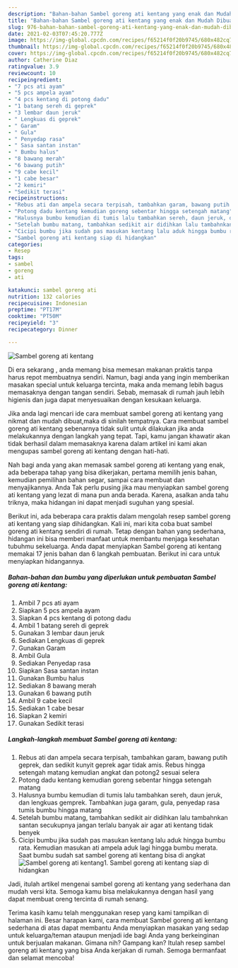 ```yaml
---
description: "Bahan-bahan Sambel goreng ati kentang yang enak dan Mudah Dibuat"
title: "Bahan-bahan Sambel goreng ati kentang yang enak dan Mudah Dibuat"
slug: 976-bahan-bahan-sambel-goreng-ati-kentang-yang-enak-dan-mudah-dibuat
date: 2021-02-03T07:45:20.777Z
image: https://img-global.cpcdn.com/recipes/f65214f0f20b9745/680x482cq70/sambel-goreng-ati-kentang-foto-resep-utama.jpg
thumbnail: https://img-global.cpcdn.com/recipes/f65214f0f20b9745/680x482cq70/sambel-goreng-ati-kentang-foto-resep-utama.jpg
cover: https://img-global.cpcdn.com/recipes/f65214f0f20b9745/680x482cq70/sambel-goreng-ati-kentang-foto-resep-utama.jpg
author: Catherine Diaz
ratingvalue: 3.9
reviewcount: 10
recipeingredient:
- "7 pcs ati ayam"
- "5 pcs ampela ayam"
- "4 pcs kentang di potong dadu"
- "1 batang sereh di geprek"
- "3 lembar daun jeruk"
- " Lengkuas di geprek"
- " Garam"
- " Gula"
- " Penyedap rasa"
- " Sasa santan instan"
- " Bumbu halus"
- "8 bawang merah"
- "6 bawang putih"
- "9 cabe kecil"
- "1 cabe besar"
- "2 kemiri"
- "Sedikit terasi"
recipeinstructions:
- "Rebus ati dan ampela secara terpisah, tambahkan garam, bawang putih geprek, dan sedikit kunyit geprek agar tidak amis. Rebus hingga setengah matang kemudian angkat dan potong2 sesuai selera"
- "Potong dadu kentang kemudian goreng sebentar hingga setengah matang"
- "Halusnya bumbu kemudian di tumis lalu tambahkan sereh, daun jeruk, dan lengkuas gemprek. Tambahkan juga garam, gula, penyedap rasa tumis bumbu hingga matang"
- "Setelah bumbu matang, tambahkan sedikit air didihkan lalu tambahnkan santan secukupnya jangan terlalu banyak air agar ati kentang tidak benyek"
- "Cicipi bumbu jika sudah pas masukan kentang lalu aduk hingga bumbu rata. Kemudian masukan ati ampela aduk lagi hingga bumbu merata. Saat bumbu sudah sat sambel goreng ati kentang bisa di angkat"
- "Sambel goreng ati kentang siap di hidangkan"
categories:
- Resep
tags:
- sambel
- goreng
- ati

katakunci: sambel goreng ati 
nutrition: 132 calories
recipecuisine: Indonesian
preptime: "PT17M"
cooktime: "PT50M"
recipeyield: "3"
recipecategory: Dinner

---
```



![Sambel goreng ati kentang](https://img-global.cpcdn.com/recipes/f65214f0f20b9745/680x482cq70/sambel-goreng-ati-kentang-foto-resep-utama.jpg)

Di era  sekarang , anda memang bisa memesan makanan praktis tanpa harus repot membuatnya sendiri. Namun, bagi anda yang ingin memberikan masakan special untuk keluarga tercinta, maka anda memang lebih bagus memasaknya dengan tangan sendiri. Sebab, memasak di rumah jauh lebih higienis dan juga dapat menyesuaikan dengan kesukaan keluarga.

Jika anda lagi mencari ide cara membuat sambel goreng ati kentang yang nikmat dan mudah dibuat,maka di sinilah tempatnya. Cara membuat sambel goreng ati kentang  sebenarnya tidak sulit untuk dilakukan jika anda melakukannya dengan langkah yang tepat. Tapi, kamu jangan khawatir akan tidak berhasil dalam memasaknya 
karena dalam artikel ini kami akan mengupas sambel goreng ati kentang dengan hati-hati.  



Nah bagi anda yang akan memasak sambel goreng ati kentang yang enak, ada beberapa tahap yang bisa dikerjakan, pertama memilih jenis bahan, kemudian pemilihan bahan segar, sampai cara membuat dan menyajikannya. Anda Tak perlu pusing jika mau menyiapkan sambel goreng ati kentang yang lezat di mana pun anda berada. Karena, asalkan anda  tahu triknya, maka hidangan ini dapat menjadi suguhan yang spesial.

Berikut ini, ada beberapa cara praktis  dalam mengolah resep sambel goreng ati kentang yang siap dihidangkan. Kali ini, mari kita coba buat sambel goreng ati kentang sendiri di rumah. Tetap dengan bahan yang sederhana, hidangan ini bisa memberi manfaat untuk membantu menjaga kesehatan tubuhmu sekeluarga. Anda dapat menyiapkan Sambel goreng ati kentang memakai 17 jenis bahan dan 6 langkah pembuatan. Berikut ini cara untuk menyiapkan hidangannya.

<!--inarticleads1-->

##### Bahan-bahan dan bumbu yang diperlukan untuk pembuatan Sambel goreng ati kentang:

1. Ambil 7 pcs ati ayam
1. Siapkan 5 pcs ampela ayam
1. Siapkan 4 pcs kentang di potong dadu
1. Ambil 1 batang sereh di geprek
1. Gunakan 3 lembar daun jeruk
1. Sediakan  Lengkuas di geprek
1. Gunakan  Garam
1. Ambil  Gula
1. Sediakan  Penyedap rasa
1. Siapkan  Sasa santan instan
1. Gunakan  Bumbu halus
1. Sediakan 8 bawang merah
1. Gunakan 6 bawang putih
1. Ambil 9 cabe kecil
1. Sediakan 1 cabe besar
1. Siapkan 2 kemiri
1. Gunakan Sedikit terasi




<!--inarticleads2-->

##### Langkah-langkah membuat Sambel goreng ati kentang:

1. Rebus ati dan ampela secara terpisah, tambahkan garam, bawang putih geprek, dan sedikit kunyit geprek agar tidak amis. Rebus hingga setengah matang kemudian angkat dan potong2 sesuai selera
1. Potong dadu kentang kemudian goreng sebentar hingga setengah matang
1. Halusnya bumbu kemudian di tumis lalu tambahkan sereh, daun jeruk, dan lengkuas gemprek. Tambahkan juga garam, gula, penyedap rasa tumis bumbu hingga matang
1. Setelah bumbu matang, tambahkan sedikit air didihkan lalu tambahnkan santan secukupnya jangan terlalu banyak air agar ati kentang tidak benyek
1. Cicipi bumbu jika sudah pas masukan kentang lalu aduk hingga bumbu rata. Kemudian masukan ati ampela aduk lagi hingga bumbu merata. Saat bumbu sudah sat sambel goreng ati kentang bisa di angkat
<img src="//assets-global.cpcdn.com/assets/icons/button_play-2c75c40dde080a61004c1f40b05d8f140eaff45d7e9e6481dc71c63d2e7c4909.png" alt="Sambel goreng ati kentang">1. Sambel goreng ati kentang siap di hidangkan




Jadi, itulah artikel mengenai  sambel goreng ati kentang  yang sederhana dan mudah versi kita. Semoga kamu bisa melakukannya dengan hasil yang dapat membuat oreng tercinta di rumah senang. 

Terima kasih kamu telah menggunakan resep yang kami tampilkan di halaman ini. Besar harapan kami, cara membuat  Sambel goreng ati kentang sederhana di atas dapat membantu Anda menyiapkan masakan yang sedap untuk keluarga/teman ataupun menjadi ide bagi Anda yang berkeinginan untuk berjualan makanan. Gimana nih? Gampang kan? Itulah resep sambel goreng ati kentang yang bisa Anda kerjakan di rumah. Semoga bermanfaat dan selamat mencoba!

